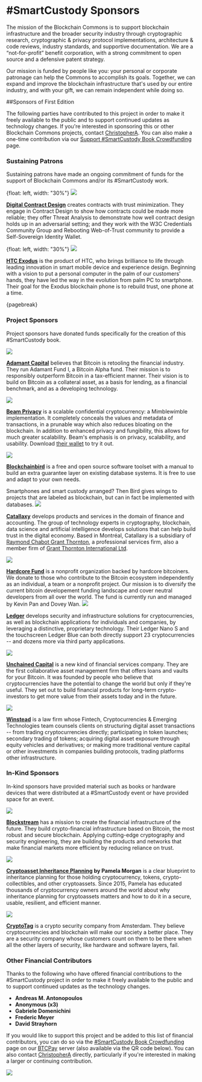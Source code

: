# #SmartCustody Sponsors

The mission of the Blockchain Commons is to support blockchain infrastructure and the broader security industry through cryptographic research, cryptographic & privacy protocol implementations, architecture & code reviews, industry standards, and supportive documentation. We are a “not-for-profit” benefit corporation, with a strong commitment to open source and a defensive patent strategy. 

Our mission is funded by people like you: your personal or corporate patronage can help the Commons to accomplish its goals. Together, we can expand and improve the blockchain infrastructure that's used by our entire industry, and with your gift, we can remain independent while doing so. 

##Sponsors of First Edition

The following parties have contributed to this project in order to make it freely available to the public and to support continued updates as technology changes. If you're interested in sponsoring this or other Blockchain Commons projects, contact [ChristopherA](mailto:ChristopherA@blockchaincommons.com). You can also make a one-time contribution via our [Support #SmartCustody Book Crowdfunding](https://smartcustody.btcpay.blockchaincommons.com/) page.

### Sustaining Patrons

Sustaining patrons have made an ongoing commitment of funds for the support of Blockchain Commons and/or its #SmartCustody work.

{float: left, width: "30%"}
![](assets/img/sponsors/dcd.png)

**[Digital Contract Design](https://contract.design)** creates contracts with trust minimization. They engage in Contract Design to show how contracts could be made more reliable; they offer Threat Analysis to demonstrate how well contract design holds up in an adversarial setting; and they work with the W3C Credentials Community Group and Rebooting Web-of-Trust community to provide a Self-Sovereign Identity Wallet.

{float: left, width: "30%"}
![](assets/img/sponsors/htcexodus.png)

**[HTC Exodus](https://www.htcexodus.com/eu/)** is the product of HTC, who brings brilliance to life through leading innovation in smart mobile device and experience design. Beginning with a vision to put a personal computer in the palm of our customers’ hands, they have led the way in the evolution from palm PC to smartphone. Their goal for the Exodus blockchain phone is to rebuild trust, one phone at a time.

{pagebreak}

### Project Sponsors

Project sponsors have donated funds specifically for the  creation of this #SmartCustody book.

![](assets/img/sponsors/adamant-capital.png)

**[Adamant Capital](https://www.adamantcapitalfund.com/)** believes that Bitcoin is retooling the financial industry. They run Adamant Fund I, a Bitcoin Alpha fund. Their mission is to responsibly outperform Bitcoin in a tax-efficient manner. Their vision is to build on Bitcoin as a collateral asset, as a basis for lending, as a financial benchmark, and as a developing technology.

![](assets/img/sponsors/beam.png)

 **[Beam Privacy](https://beam.mw)** is a scalable confidential cryptocurrency: a Mimblewimble implementation. It completely conceals the values and metadata of transactions, in a prunable way which also reduces bloating on the blockchain. In addition to enhanced privacy and fungibility, this allows for much greater scalability. Beam's emphasis is on privacy, scalability, and usability. Download [their wallet](https://beam.mw/downloads) to try it out. 

![](assets/img/sponsors/blockchainbird.png)

**[Blockchainbird](https://github.com/blockchainbird/bird)** is a free and open source software toolset with a manual to build an extra guarantee layer on existing database systems. It is free to use and adapt to your own needs. 

Smartphones and smart custody arranged? Then Bird gives wings to projects that are labeled as blockchain, but can in fact be implemented with databases.
![](assets/img/sponsors/catallaxy-bleu.png)

**[Catallaxy](https://catallaxy.rcgt.com/en/)** develops products and services in the domain of finance and accounting. The group of technology experts in cryptography, blockchain, data science and artificial intelligence develops solutions that can help build trust in the digital economy. Based in Montréal, Catallaxy is a subsidiary of [Raymond Chabot Grant Thornton](https://www.rcgt.com/en/), a professional services firm, also a member firm of [Grant Thornton International Ltd](https://www.grantthornton.global/en/).

![](assets/img/sponsors/hardcore.png)

**[Hardcore Fund](https://hardcore.fund/)** is a nonprofit organization backed by hardcore bitcoiners. We donate to those who contribute to the Bitcoin ecosystem independently as an individual, a team or a nonprofit project. Our mission is to diversify the current bitcoin developement funding landscape and cover neutral developers from all over the world.  The fund is currently run and managed by Kevin Pan and Dovey Wan.
![](assets/img/sponsors/ledger.png)

**[Ledger](https://www.ledger.com/)** develops security and infrastructure solutions for cryptocurrencies, as well as blockchain applications for individuals and companies, by leveraging a distinctive, proprietary technology. Their Ledger Nano S and the touchscreen Ledger Blue can both directly support 23 cryptocurrencies -- and dozens more via third party applications.

![](assets/img/sponsors/unchained-capital.png)

**[Unchained Capital](https://www.unchained-capital.com/)** is a new kind of financial services company. They are the first collaborative asset management firm that offers loans and vaults for your Bitcoin. It was founded by people who believe that cryptocurrencies have the potential to change the world but only if they're useful. They set out to build financial products for long-term crypto-investors to get more value from their assets today and in the future.

![](assets/img/sponsors/winstead.png)

**[Winstead](https://www.winstead.com/Practices/Corporate-SecuritiesMA/Fintech-Cryptocurrencies-Emerging-Technologies)** is a law firm whose Fintech, Cryptocurrencies & Emerging Technologies team  counsels clients on structuring digital asset transactions -- from trading cryptocurrencies directly; participating in token launches; secondary trading of tokens; acquiring digital asset exposure through equity vehicles and derivatives; or making more traditional venture capital or other investments in companies building protocols, trading platforms other infrastructure.

### In-Kind Sponsors

In-kind sponsors have provided material such as books or hardware devices that were distributed at a #SmartCustody event or have provided space for an event.

![](assets/img/sponsors/blockstream.png)

**[Blockstream](https://blockstream.com/)** has a mission to create the financial infrastructure of the future. They build crypto-financial infrastructure based on Bitcoin, the most robust and secure blockchain. Applying cutting-edge cryptography and security engineering, they are building the products and networks that make financial markets more efficient by reducing reliance on trust. 

![](assets/img/sponsors/crypto-inheritance-planning.png)

**[Cryptoasset Inheritance Planning](https://t.co/hsLxiZdQya) by Pamela Morgan** is a clear blueprint to inheritance planning for those holding cryptocurrency, tokens, crypto-collectibles, and other cryptoassets. Since 2015, Pamela has educated thousands of cryptocurrency owners around the world about why inheritance planning for cryptoassets matters and how to do it in a secure, usable, resilient, and efficient manner.

![](assets/img/sponsors/cryptotag.png)

**[CryptoTag](https://cryptotag.io/)** is a crypto security company from Amsterdam. They believe cryptocurrencies and blockchain will make our society a better place. They are a security company whose customers count on them to be there when all the other layers of security, like hardware and software layers, fail.

### Other Financial Contributors

Thanks to the following who have offered financial contributions to the #SmartCustody project in order to make it freely available to the public and to support continued updates as the technology changes.

- **Andreas M. Antonopoulos**
- **Anonymous (x3)**
- **Gabriele Domenichini**
- **Frederic Meyer**
- **David Strayhorn**

If you would like to support this project and be added to this list of financial contributors, you can do so via the [#SmartCustody Book Crowdfunding](https://smartcustody.btcpay.blockchaincommons.com/) page on our [BTCPay](https://btcpay.blockchaincommons.com/) server (also available via the QR code below). You can also contact [ChristopherA](mailto:ChristopherA@blockchaincommons.com) directly, particularly if you're interested in making a larger or continuing contribution.

![](./support-btcpay.png)

